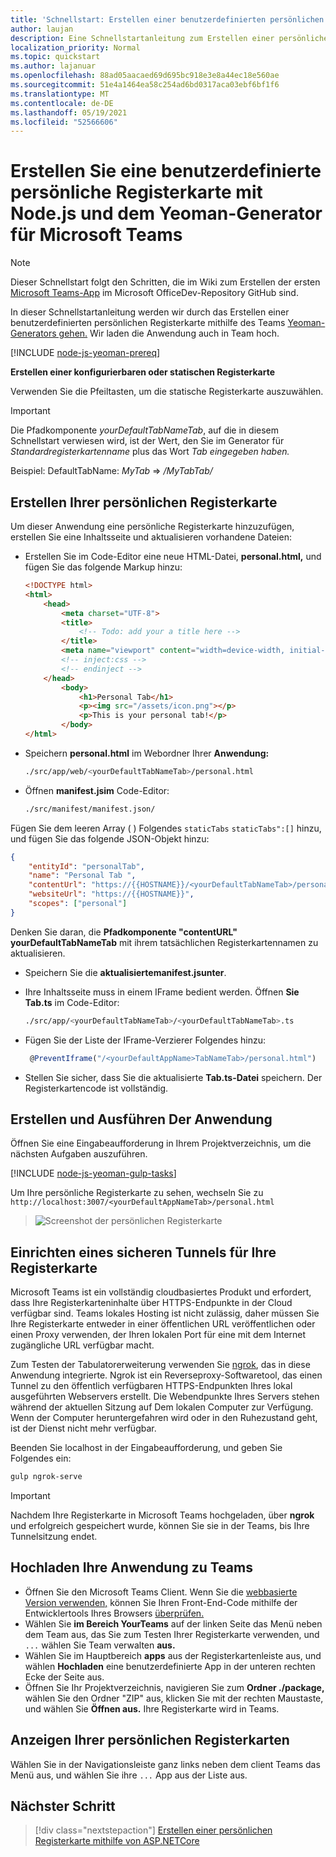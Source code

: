 ```yaml
---
title: 'Schnellstart: Erstellen einer benutzerdefinierten persönlichen Registerkarte mit Node.js und dem Yeoman-Generator für Microsoft Teams'
author: laujan
description: Eine Schnellstartanleitung zum Erstellen einer persönlichen Registerkarte mit dem Yeoman-Generator für Microsoft Teams.
localization_priority: Normal
ms.topic: quickstart
ms.author: lajanuar
ms.openlocfilehash: 88ad05aacaed69d695bc918e3e8a44ec18e560ae
ms.sourcegitcommit: 51e4a1464ea58c254ad6bd0317aca03ebf6bf1f6
ms.translationtype: MT
ms.contentlocale: de-DE
ms.lasthandoff: 05/19/2021
ms.locfileid: "52566606"
---
```

# <a name="create-a-custom-personal-tab-using-nodejs-and-the-yeoman-generator-for-microsoft-teams"></a>Erstellen Sie eine benutzerdefinierte persönliche Registerkarte mit Node.js und dem Yeoman-Generator für Microsoft Teams

>[!NOTE]
>Dieser Schnellstart folgt den Schritten, die im Wiki zum Erstellen der ersten [Microsoft Teams-App](https://github.com/OfficeDev/generator-teams/wiki/Build-Your-First-Microsoft-Teams-App) im Microsoft OfficeDev-Repository GitHub sind.

In dieser Schnellstartanleitung werden wir durch das Erstellen einer benutzerdefinierten persönlichen Registerkarte mithilfe des Teams [Yeoman-Generators gehen.](https://github.com/OfficeDev/generator-teams/wiki/Build-Your-First-Microsoft-Teams-App) Wir laden die Anwendung auch in Team hoch.

[!INCLUDE [node-js-yeoman-prereq](~/includes/tabs/node-js-yeoman-prereq.md)]

**Erstellen einer konfigurierbaren oder statischen Registerkarte**

Verwenden Sie die Pfeiltasten, um die statische Registerkarte auszuwählen.

>[!IMPORTANT]
>Die Pfadkomponente *yourDefaultTabNameTab*, auf die in diesem Schnellstart verwiesen wird, ist der Wert, den Sie im Generator für *Standardregisterkartenname* plus das Wort *Tab eingegeben haben.*
>
>Beispiel: DefaultTabName: *MyTab*  =>  */MyTabTab/*

## <a name="create-your-personal-tab"></a>Erstellen Ihrer persönlichen Registerkarte

Um dieser Anwendung eine persönliche Registerkarte hinzuzufügen, erstellen Sie eine Inhaltsseite und aktualisieren vorhandene Dateien:

- Erstellen Sie im Code-Editor eine neue HTML-Datei, **personal.html,** und fügen Sie das folgende Markup hinzu:

    ```html
    <!DOCTYPE html>
    <html>
        <head>
            <meta charset="UTF-8">
            <title>
                <!-- Todo: add your a title here -->
            </title>
            <meta name="viewport" content="width=device-width, initial-scale=1.0">
            <!-- inject:css -->
            <!-- endinject -->
        </head>
            <body>
                <h1>Personal Tab</h1>
                <p><img src="/assets/icon.png"></p>
                <p>This is your personal tab!</p>
            </body>
    </html>
    ```

- Speichern **personal.html** im Webordner Ihrer **Anwendung:**

    ```bash
    ./src/app/web/<yourDefaultTabNameTab>/personal.html
    ```

- Öffnen **manifest.jsim** Code-Editor:

    ```bash
    ./src/manifest/manifest.json/
    ```

Fügen Sie dem leeren Array ( ) Folgendes `staticTabs` `staticTabs":[]` hinzu, und fügen Sie das folgende JSON-Objekt hinzu:

```json
{
    "entityId": "personalTab",
    "name": "Personal Tab ",
    "contentUrl": "https://{{HOSTNAME}}/<yourDefaultTabNameTab>/personal.html",
    "websiteUrl": "https://{{HOSTNAME}}",
    "scopes": ["personal"]
}

```

Denken Sie daran, die **Pfadkomponente "contentURL"** **yourDefaultTabNameTab** mit ihrem tatsächlichen Registerkartennamen zu aktualisieren.

- Speichern Sie die **aktualisiertemanifest.jsunter**.

- Ihre Inhaltsseite muss in einem IFrame bedient werden. Öffnen **Sie Tab.ts** im Code-Editor:

    ```bash
    ./src/app/<yourDefaultTabNameTab>/<yourDefaultTabNameTab>.ts
    ```

- Fügen Sie der Liste der IFrame-Verzierer Folgendes hinzu:

    ```typescript
     @PreventIframe("/<yourDefaultAppName>TabNameTab>/personal.html")
    ```

- Stellen Sie sicher, dass Sie die aktualisierte **Tab.ts-Datei** speichern. Der Registerkartencode ist vollständig.

## <a name="build-and-run-your-application"></a>Erstellen und Ausführen Der Anwendung

Öffnen Sie eine Eingabeaufforderung in Ihrem Projektverzeichnis, um die nächsten Aufgaben auszuführen.

[!INCLUDE [node-js-yeoman-gulp-tasks](~/includes/tabs/node-js-yeoman-gulp-tasks.md)]

Um Ihre persönliche Registerkarte zu sehen, wechseln Sie zu `http://localhost:3007/<yourDefaultAppNameTab>/personal.html`

>![Screenshot der persönlichen Registerkarte](/microsoftteams/platform/assets/images/tab-images/personalTab.PNG)

## <a name="establish-a-secure-tunnel-to-your-tab"></a>Einrichten eines sicheren Tunnels für Ihre Registerkarte

Microsoft Teams ist ein vollständig cloudbasiertes Produkt und erfordert, dass Ihre Registerkarteninhalte über HTTPS-Endpunkte in der Cloud verfügbar sind. Teams lokales Hosting ist nicht zulässig, daher müssen Sie Ihre Registerkarte entweder in einer öffentlichen URL veröffentlichen oder einen Proxy verwenden, der Ihren lokalen Port für eine mit dem Internet zugängliche URL verfügbar macht.

Zum Testen der Tabulatorerweiterung verwenden Sie [ngrok](https://ngrok.com/docs), das in diese Anwendung integrierte. Ngrok ist ein Reverseproxy-Softwaretool, das einen Tunnel zu den öffentlich verfügbaren HTTPS-Endpunkten Ihres lokal ausgeführten Webservers erstellt. Die Webendpunkte Ihres Servers stehen während der aktuellen Sitzung auf Dem lokalen Computer zur Verfügung. Wenn der Computer heruntergefahren wird oder in den Ruhezustand geht, ist der Dienst nicht mehr verfügbar.

Beenden Sie localhost in der Eingabeaufforderung, und geben Sie Folgendes ein:

```bash
gulp ngrok-serve
```

> [!IMPORTANT]
> Nachdem Ihre Registerkarte in Microsoft Teams hochgeladen, über **ngrok** und erfolgreich gespeichert wurde, können Sie sie in der Teams, bis Ihre Tunnelsitzung endet.

## <a name="upload-your-application-to-teams"></a>Hochladen Ihre Anwendung zu Teams

- Öffnen Sie den Microsoft Teams Client. Wenn Sie die [webbasierte Version verwenden,](https://teams.microsoft.com) können Sie Ihren Front-End-Code mithilfe der Entwicklertools Ihres Browsers [überprüfen.](~/tabs/how-to/developer-tools.md)
- Wählen Sie **im Bereich YourTeams** auf der linken Seite das Menü neben dem Team aus, das Sie zum Testen Ihrer Registerkarte verwenden, und `...` wählen Sie Team verwalten **aus.**
- Wählen Sie im Hauptbereich **apps** aus der Registerkartenleiste aus, und wählen **Hochladen** eine benutzerdefinierte App in der unteren rechten Ecke der Seite aus.
- Öffnen Sie Ihr Projektverzeichnis, navigieren Sie zum **Ordner ./package,** wählen Sie den Ordner "ZIP" aus, klicken Sie mit der rechten Maustaste, und wählen Sie **Öffnen aus.** Ihre Registerkarte wird in Teams.

## <a name="view-your-personal-tabs"></a>Anzeigen Ihrer persönlichen Registerkarten

Wählen Sie in der Navigationsleiste ganz links neben dem client Teams das Menü aus, und wählen Sie ihre `...` App aus der Liste aus.

## <a name="next-step"></a>Nächster Schritt

> [!div class="nextstepaction"]
> [Erstellen einer persönlichen Registerkarte mithilfe von ASP.NETCore](~/tabs/quickstarts/create-personal-tab-dotnet-core.md)

